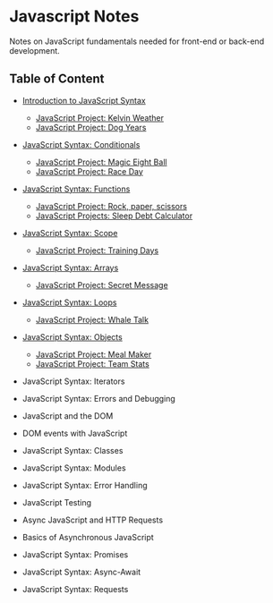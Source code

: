 # Javascript Notes
Notes on JavaScript fundamentals needed for front-end or back-end development.

## Table of Content
- [Introduction to JavaScript Syntax](/introJsSyntax.md)
  * [JavaScript Project: Kelvin Weather](/kelvinWeather.js)
  * [JavaScript Project: Dog Years](/dogYears.js)
- [JavaScript Syntax: Conditionals](/jsConditionals.md)
  * [JavaScript Project: Magic Eight Ball](/magicEightBall.js)
  * [JavaScript Project: Race Day](/raceDay.js)
- [JavaScript Syntax: Functions](/jsFunctions.md)
  * [JavaScript Project: Rock, paper, scissors](/rockPaperScissors.js)
  * [JavaScript Projects: Sleep Debt Calculator](/sleepDebtCalculator.js)
- [JavaScript Syntax: Scope](/jsScope.md)
  * [JavaScript Project: Training Days](/trainingDays.js)
- [JavaScript Syntax: Arrays](/jsArrays.md)
  * [JavaScript Project: Secret Message](/secretMessage.js)
- [JavaScript Syntax: Loops](/jsLoops.md)
  * [JavaScript Project: Whale Talk](/whaleTalk.js)
- [JavaScript Syntax: Objects](/jsObjects.md)
  * [JavaScript Project: Meal Maker](/mealMaker.js)
  * [JavaScript Project: Team Stats](teamStats.js)
- JavaScript Syntax: Iterators
- JavaScript Syntax: Errors and Debugging

- JavaScript and the DOM
- DOM events with JavaScript

- JavaScript Syntax: Classes
- JavaScript Syntax: Modules
- JavaScript Syntax: Error Handling

- JavaScript Testing

- Async JavaScript and HTTP Requests
- Basics of Asynchronous JavaScript

- JavaScript Syntax: Promises
- JavaScript Syntax: Async-Await
- JavaScript Syntax: Requests
